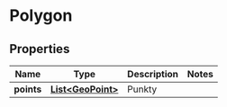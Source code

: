 
# Polygon

## Properties
Name | Type | Description | Notes
------------ | ------------- | ------------- | -------------
**points** | [**List&lt;GeoPoint&gt;**](GeoPoint.md) | Punkty | 



